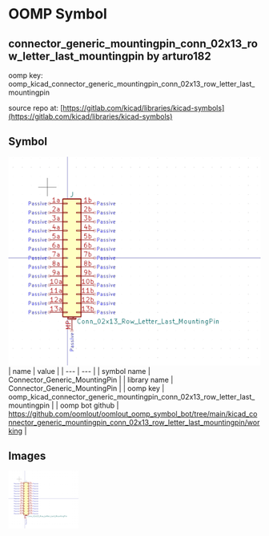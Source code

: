 # OOMP Symbol  
## connector_generic_mountingpin_conn_02x13_row_letter_last_mountingpin  by arturo182  
  
oomp key: oomp_kicad_connector_generic_mountingpin_conn_02x13_row_letter_last_mountingpin  
  
source repo at: [https://gitlab.com/kicad/libraries/kicad-symbols](https://gitlab.com/kicad/libraries/kicad-symbols)  
## Symbol  
  
[![working.png](working_600.png)](working.png)  
| name | value | 
| --- | --- | 
| symbol name | Connector_Generic_MountingPin | 
| library name | Connector_Generic_MountingPin | 
| oomp key | oomp_kicad_connector_generic_mountingpin_conn_02x13_row_letter_last_mountingpin | 
| oomp bot github | https://github.com/oomlout/oomlout_oomp_symbol_bot/tree/main/kicad_connector_generic_mountingpin_conn_02x13_row_letter_last_mountingpin/working | 
## Images  
  
[![working.png](working_140.png)](working.png)  
